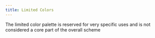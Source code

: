 ```yaml
---
title: Limited Colors
---
```


The limited color palette is reserved for very specific uses and is not considered a core part of the overall scheme
